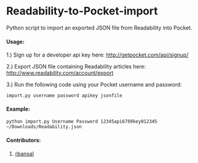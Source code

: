 # Readability-to-Pocket-import

Python script to import an exported JSON file from Readability into Pocket.

#### Usage:

1.) Sign up for a developer api key here: http://getpocket.com/api/signup/

2.) Export JSON file containing Readability articles here: http://www.readability.com/account/export

3.) Run the following code using your Pocket username and password:
 
```
import.py username password apikey jsonfile
```
#### Example:
```
python import.py Username Password 12345api6789key012345 ~/Downloads/Readability.json
```
#### Contributors:
1) [rbansal](https://github.com/rbansal)